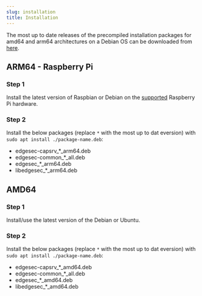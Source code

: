 ```yaml
---
slug: installation
title: Installation
---
```


The most up to date releases of the precompiled installation packages for amd64 and arm64 architectures on a Debian OS can be downloaded from [here](https://github.com/nqminds/EDGESec/releases).

## ARM64 - Raspberry Pi

### Step 1

Install the latest version of Raspbian or Debian on the [supported](/docs/devices) Raspberry Pi hardware.

### Step 2

Install the below packages (replace `*` with the most up to dat eversion) with `sudo apt install ./package-name.deb`:

- edgesec-capsrv\_\*\_arm64.deb
- edgesec-common\_\*\_all.deb
- edgesec\_\*\_arm64.deb
- libedgesec\_\*\_arm64.deb

## AMD64

### Step 1

Install/use the latest version of the Debian or Ubuntu.

### Step 2

Install the below packages (replace `*` with the most up to dat eversion) with `sudo apt install ./package-name.deb`:

- edgesec-capsrv\_\*\_amd64.deb
- edgesec-common\_\*\_all.deb
- edgesec\_\*\_amd64.deb
- libedgesec\_\*\_amd64.deb
